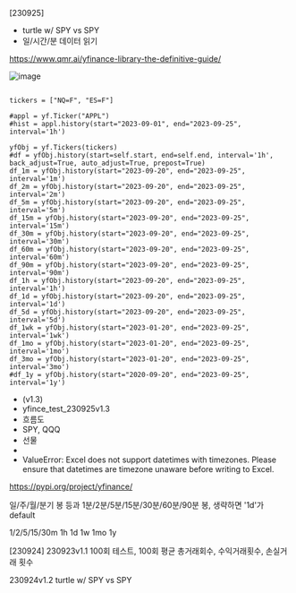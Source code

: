 
[230925]
* turtle w/ SPY vs SPY
* 일/시간/분 데이터 읽기

https://www.qmr.ai/yfinance-library-the-definitive-guide/

![image](https://github.com/KevinFire2030/251231/assets/109524169/95ca6e74-3c50-4cdd-96dd-19e5b5d90e13)


```

tickers = ["NQ=F", "ES=F"]

#appl = yf.Ticker("APPL")
#hist = appl.history(start="2023-09-01", end="2023-09-25", interval='1h')

yfObj = yf.Tickers(tickers)
#df = yfObj.history(start=self.start, end=self.end, interval='1h', back_adjust=True, auto_adjust=True, prepost=True)
df_1m = yfObj.history(start="2023-09-20", end="2023-09-25", interval='1m')
df_2m = yfObj.history(start="2023-09-20", end="2023-09-25", interval='2m')
df_5m = yfObj.history(start="2023-09-20", end="2023-09-25", interval='5m')
df_15m = yfObj.history(start="2023-09-20", end="2023-09-25", interval='15m')
df_30m = yfObj.history(start="2023-09-20", end="2023-09-25", interval='30m')
df_60m = yfObj.history(start="2023-09-20", end="2023-09-25", interval='60m')
df_90m = yfObj.history(start="2023-09-20", end="2023-09-25", interval='90m')
df_1h = yfObj.history(start="2023-09-20", end="2023-09-25", interval='1h')
df_1d = yfObj.history(start="2023-09-20", end="2023-09-25", interval='1d')
df_5d = yfObj.history(start="2023-09-20", end="2023-09-25", interval='5d')
df_1wk = yfObj.history(start="2023-01-20", end="2023-09-25", interval='1wk')
df_1mo = yfObj.history(start="2023-01-20", end="2023-09-25", interval='1mo')
df_3mo = yfObj.history(start="2023-01-20", end="2023-09-25", interval='3mo')
#df_1y = yfObj.history(start="2020-09-20", end="2023-09-25", interval='1y')

```



* (v1.3)
* yfince_test_230925v1.3
* 흐름도
* SPY, QQQ
* 선물
* 
* ValueError: Excel does not support datetimes with timezones. Please ensure that datetimes are timezone unaware before writing to Excel.


https://pypi.org/project/yfinance/

일/주/월/분기 봉 등과  1분/2분/5분/15분/30분/60분/90분 봉, 생략하면 '1d'가 default

1/2/5/15/30m 1h 1d 1w 1mo 1y



[230924]
230923v1.1
100회 테스트, 100회 평균
총거래회수, 수익거래횟수, 손실거래 횟수

230924v1.2
turtle w/ SPY vs SPY
